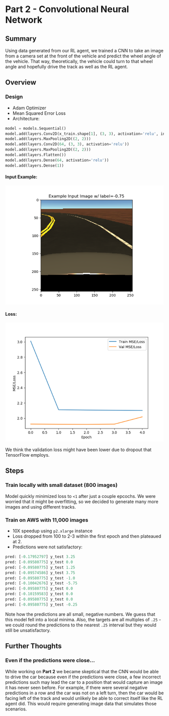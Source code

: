 # Part 2 - Convolutional Neural Network
## Summary
Using data generated from our RL agent, we trained a CNN to take an image from a camera set at the front of the vehicle
and predict the wheel angle of the vehicle. That way, theoretically, the vehicle
could turn to that wheel angle and hopefully drive the track as well
as the RL agent. 

## Overview
### Design
* Adam Optimizer
* Mean Squared Error Loss
* Architecture:
```python
model = models.Sequential()
model.add(layers.Conv2D(x_train.shape[1], (3, 3), activation='relu', input_shape=(x_train.shape[1:])))
model.add(layers.MaxPooling2D((2, 2)))
model.add(layers.Conv2D(64, (3, 3), activation='relu'))
model.add(layers.MaxPooling2D((2, 2)))
model.add(layers.Flatten())
model.add(layers.Dense(64, activation='relu'))
model.add(layers.Dense(1))
```

#### Input Example:
![Example Image](images/cnn_v1/example_image.png)

#### Loss:
![Loss](images/cnn_v1/loss_plot.png)

We think the validation loss might have been lower due 
to dropout that TensorFlow employs.


## Steps
### Train locally with small dataset (800 images)
Model quickly minimized loss to `<1` after just a couple epcochs. 
We were worried that it might be overfitting, so we decided
to generate many more images and using different tracks. 

### Train on AWS with 11,000 images 
* 10X speedup using `p2.xlarge` instance
* Loss dropped from 100 to 2-3 within the first epoch 
and then plateaued at 2.
* Predictions were not satisfactory:
```python
pred: [-0.17952797] y_test 3.25
pred: [-0.09580775] y_test 0.0
pred: [-0.09580775] y_test 1.25
pred: [-0.09574586] y_test 3.75
pred: [-0.09580775] y_test -1.0
pred: [-0.10042676] y_test -5.75
pred: [-0.09580775] y_test 0.0
pred: [-0.10159583] y_test 0.0
pred: [-0.09580775] y_test 0.0
pred: [-0.09580775] y_test -0.25
```

Note how the predictions are all small, negative numbers.
We guess that this model fell into a local minima. Also, 
the targets are all multiples of `.25` - we could round 
the predictions to the nearest `.25` interval but they would
still be unsatisfactory.

## Further Thoughts
### Even if the predictions were close...
While working on **Part 2** we became skeptical that the CNN would be able to drive
the car because even if the predictions were close, a few incorrect predictions
such may lead the car to a position that would capture an image
it has never seen before. For example, if there were several negative predictions in a row
and the car was not on a left turn, then the car would be facing left
of the track and would unlikely be able to correct itself like the RL agent did. This would require
generating image data that simulates those scenarios.
